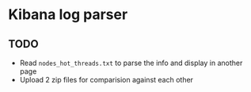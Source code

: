 # Kibana log parser

## TODO
 - Read `nodes_hot_threads.txt` to parse the info and display in another page
 - Upload 2 zip files for comparision against each other